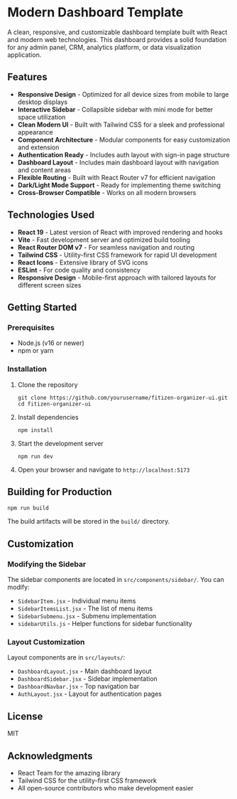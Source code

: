 #  Modern Dashboard Template

A clean, responsive, and customizable dashboard template built with React and modern web technologies. This dashboard provides a solid foundation for any admin panel, CRM, analytics platform, or data visualization application.



## Features

- **Responsive Design** - Optimized for all device sizes from mobile to large desktop displays
- **Interactive Sidebar** - Collapsible sidebar with mini mode for better space utilization
- **Clean Modern UI** - Built with Tailwind CSS for a sleek and professional appearance
- **Component Architecture** - Modular components for easy customization and extension
- **Authentication Ready** - Includes auth layout with sign-in page structure
- **Dashboard Layout** - Includes main dashboard layout with navigation and content areas
- **Flexible Routing** - Built with React Router v7 for efficient navigation
- **Dark/Light Mode Support** - Ready for implementing theme switching
- **Cross-Browser Compatible** - Works on all modern browsers

## Technologies Used

- **React 19** - Latest version of React with improved rendering and hooks
- **Vite** - Fast development server and optimized build tooling
- **React Router DOM v7** - For seamless navigation and routing
- **Tailwind CSS** - Utility-first CSS framework for rapid UI development
- **React Icons** - Extensive library of SVG icons
- **ESLint** - For code quality and consistency
- **Responsive Design** - Mobile-first approach with tailored layouts for different screen sizes

## Getting Started

### Prerequisites

- Node.js (v16 or newer)
- npm or yarn

### Installation

1. Clone the repository
   ```
   git clone https://github.com/yourusername/fitizen-organizer-ui.git
   cd fitizen-organizer-ui
   ```

2. Install dependencies
   ```
   npm install
   ```

3. Start the development server
   ```
   npm run dev
   ```

4. Open your browser and navigate to `http://localhost:5173`

## Building for Production

```
npm run build
```

The build artifacts will be stored in the `build/` directory.

## Customization

### Modifying the Sidebar

The sidebar components are located in `src/components/sidebar/`. You can modify:
- `SidebarItem.jsx` - Individual menu items
- `SidebarItemsList.jsx` - The list of menu items
- `SidebarSubmenu.jsx` - Submenu implementation
- `sidebarUtils.js` - Helper functions for sidebar functionality

### Layout Customization

Layout components are in `src/layouts/`:
- `DashboardLayout.jsx` - Main dashboard layout
- `DashboardSidebar.jsx` - Sidebar implementation
- `DashboardNavbar.jsx` - Top navigation bar
- `AuthLayout.jsx` - Layout for authentication pages

## License

MIT

## Acknowledgments

- React Team for the amazing library
- Tailwind CSS for the utility-first CSS framework
- All open-source contributors who make development easier
